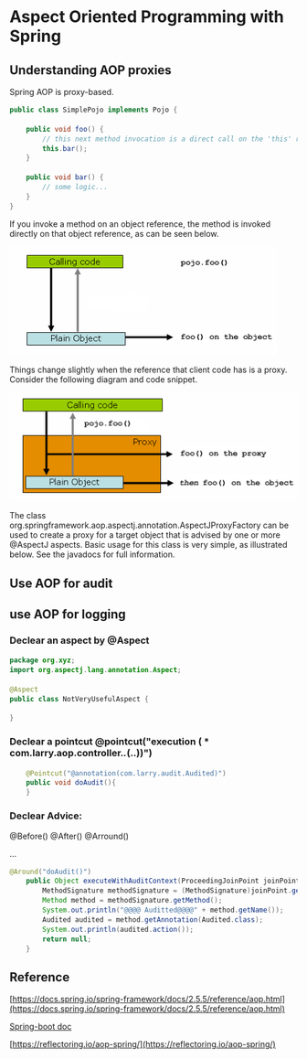 # Aspect Oriented Programming with Spring

## Understanding AOP proxies
Spring AOP is proxy-based.

```java
public class SimplePojo implements Pojo {

    public void foo() {
        // this next method invocation is a direct call on the 'this' reference
        this.bar();
    }

    public void bar() {
        // some logic...
    }
}
```
If you invoke a method on an object reference, the method is invoked directly on that object reference, as can be seen below.

![](../../images/aop-proxy-plain-pojo-call.png)

Things change slightly when the reference that client code has is a proxy. Consider the following diagram and code snippet.

![](../../images/aop-proxy-call.png)

The class org.springframework.aop.aspectj.annotation.AspectJProxyFactory can be used to create a proxy for a target object that is advised by one or more @AspectJ aspects. Basic usage for this class is very simple, as illustrated below. See the javadocs for full information.

## Use AOP for audit

## use AOP for logging

### Declear an aspect by @Aspect

```java
package org.xyz;
import org.aspectj.lang.annotation.Aspect;

@Aspect
public class NotVeryUsefulAspect {

}
```

### Declear a pointcut @pointcut("execution ( * com.larry.aop.controller.*.*(..))")

```java
    @Pointcut("@annotation(com.larry.audit.Audited)")
    public void doAudit(){
    }

```

### Declear Advice:

@Before()
@After()
@Arround()

...

```java
@Around("doAudit()")
    public Object executeWithAuditContext(ProceedingJoinPoint joinPoint){
        MethodSignature methodSignature = (MethodSignature)joinPoint.getSignature();
        Method method = methodSignature.getMethod();
        System.out.println("@@@@ Auditted@@@@" + method.getName());
        Audited audited = method.getAnnotation(Audited.class);
        System.out.println(audited.action());
        return null;
    }
```



## Reference
[https://docs.spring.io/spring-framework/docs/2.5.5/reference/aop.html](https://docs.spring.io/spring-framework/docs/2.5.5/reference/aop.html)

[Spring-boot doc](https://docs.spring.io/spring-framework/docs/4.3.15.RELEASE/spring-framework-reference/html/)

[https://reflectoring.io/aop-spring/](https://reflectoring.io/aop-spring/)
